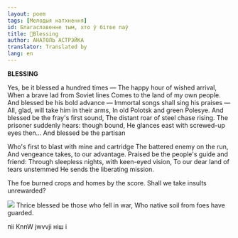 ```yaml
---
layout: poem
tags: [Мелодыя натхнення]
id: Благаславенне тым, хто ў бітве паў
title: 🚧Blessing 
author: АНАТОЛЬ АСТРЭЙКА
translator: Translated by 
lang: en
---
```



 
**BLESSING**

Yes, be it blessed a hundred times — The happy hour of wished arrival, When a brave lad from Soviet lines Comes to the land of my own people. And blessed be his bold advance — Immortal songs shall sing his praises — All, glad, will take him in their arms, In  old Polotsk and green Polesye. And blessed be the fray's first sound, The distant roar of steel chase rising. The prisoner suddenly hears: though bound, He glances east with screwed-up eyes then... And blessed be the partisan

Who's first to blast with mine and cartridge The battered enemy on the run, And vengeance takes, to our advantage. Praised be the people's guide and friend: Through sleepless nights, with keen-eyed vision, To  our  dear land of tears unstemmed He sends the liberating mission.

The  foe burned crops and homes by the score. Shall we  take insults unrewarded?

![](2022-%D0%9C%D1%96%D0%BD%D1%81%D0%BA-%D0%BB%D1%83%D1%87%D0%BD%D0%B0%D1%81%D1%86%D1%8C-%D0%BC%D1%96%D0%BA%D0%BE%D0%BB%D0%B0-%D0%BC%D1%8F%D1%82%D0%BB%D1%96%D1%86%D0%BA%D1%96_html_4c675a90d0bcb668.jpg) Thrice blessed be those who fell in war, Who native soil from foes have guarded.

піі KnnW jwvvji  ніш і
